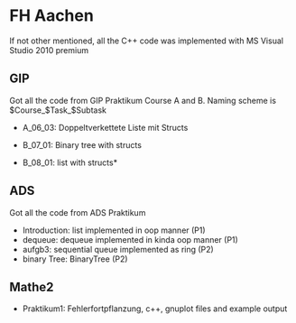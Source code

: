 # FH Aachen

If not other mentioned, all the C++ code was implemented with MS Visual Studio 2010 premium


## GIP

Got all the code from GIP Praktikum Course A and B.
Naming scheme is $Course_$Task_$Subtask

* A_06_03: Doppeltverkettete Liste mit Structs

* B_07_01: Binary tree with structs
* B_08_01: list with structs*

## ADS

Got all the code from ADS Praktikum

* Introduction: list implemented in oop manner (P1)
* dequeue: dequeue implemented in kinda oop manner (P1)
* aufgb3: sequential queue implemented as ring (P2)
* binary Tree: BinaryTree (P2)

## Mathe2

* Praktikum1: Fehlerfortpflanzung, c++, gnuplot files and example output
